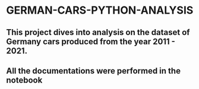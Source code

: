# GERMAN-CARS-PYTHON-ANALYSIS
## This project dives into analysis on the dataset of Germany cars produced from the year 2011 - 2021.

## All the documentations were performed in the notebook

